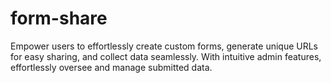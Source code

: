 # form-share




Empower users to effortlessly create custom forms, generate unique URLs for easy sharing, and collect data seamlessly. With intuitive admin features, effortlessly oversee and manage submitted data. 